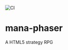 ![CI](https://github.com/lfarroco/mana-phaser/workflows/CI/badge.svg)

# mana-phaser
A HTML5 strategy RPG
